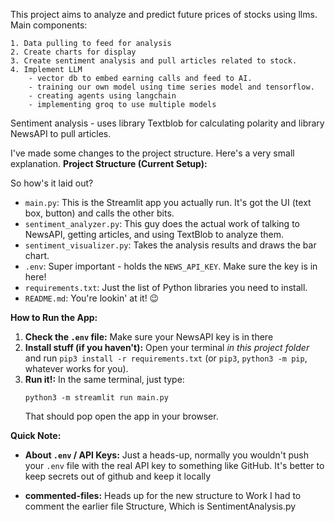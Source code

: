 This project aims to analyze and predict future prices of stocks using llms. Main components:

    1. Data pulling to feed for analysis
    2. Create charts for display
    3. Create sentiment analysis and pull articles related to stock.
    4. Implement LLM
        - vector db to embed earning calls and feed to AI.
        - training our own model using time series model and tensorflow.
        - creating agents using langchain 
        - implementing groq to use multiple models

Sentiment analysis - uses library Textblob for calculating polarity and library NewsAPI to pull articles.

I've made some changes to the project structure. Here's a very small explanation.
**Project Structure (Current Setup):**

So how's it laid out?

*   `main.py`: This is the Streamlit app you actually run. It's got the UI (text box, button) and calls the other bits.
*   `sentiment_analyzer.py`: This guy does the actual work of talking to NewsAPI, getting articles, and using TextBlob to analyze them.
*   `sentiment_visualizer.py`: Takes the analysis results and draws the bar chart.
*   `.env`: Super important - holds the `NEWS_API_KEY`. Make sure the key is in here!
*   `requirements.txt`: Just the list of Python libraries you need to install.
*   `README.md`: You're lookin' at it! 😉

**How to Run the App:**


1.  **Check the `.env` file:** Make sure your NewsAPI key is in there
2.  **Install stuff (if you haven't):** Open your terminal *in this project folder* and run `pip3 install -r requirements.txt` (or `pip3`, `python3 -m pip`, whatever works for you).
3.  **Run it!:** In the same terminal, just type:
    ```
    python3 -m streamlit run main.py 
    ```
    That should pop open the app in your browser.

**Quick Note:**

*   **About `.env` / API Keys:** Just a heads-up, normally you wouldn't push your `.env` file with the real API key to something like GitHub. It's better to keep secrets out of github and keep it locally


*   **commented-files:** Heads up for the new structure to Work I had to comment the earlier file Structure, Which is SentimentAnalysis.py



